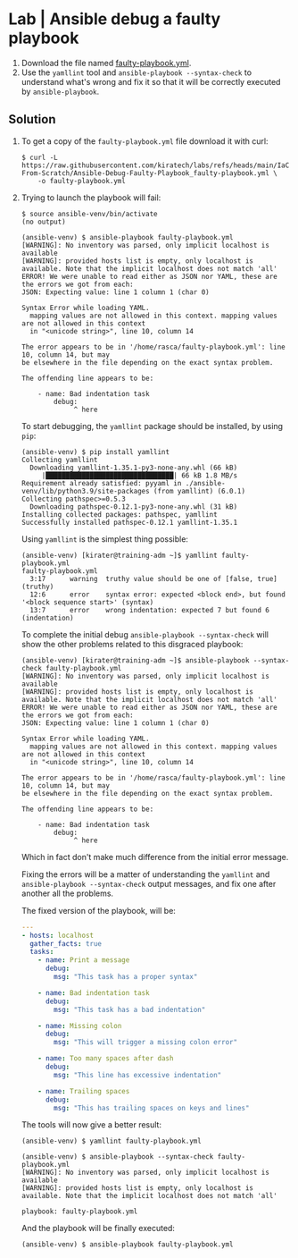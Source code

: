# Lab | Ansible debug a faulty playbook

1. Download the file named [faulty-playbook.yml](Ansible-Debug-Faulty-Playbook_faulty-playbook.yml).
2. Use the `yamllint` tool and `ansible-playbook --syntax-check` to understand
   what's wrong and fix it so that it will be correctly executed by
   `ansible-playbook`.

## Solution

1. To get a copy of the `faulty-playbook.yml` file download it with curl:

   ```console
   $ curl -L https://raw.githubusercontent.com/kiratech/labs/refs/heads/main/IaC-From-Scratch/Ansible-Debug-Faulty-Playbook_faulty-playbook.yml \
       -o faulty-playbook.yml
   ```

2. Trying to launch the playbook will fail:

   ```console
   $ source ansible-venv/bin/activate
   (no output)

   (ansible-venv) $ ansible-playbook faulty-playbook.yml
   [WARNING]: No inventory was parsed, only implicit localhost is available
   [WARNING]: provided hosts list is empty, only localhost is available. Note that the implicit localhost does not match 'all'
   ERROR! We were unable to read either as JSON nor YAML, these are the errors we got from each:
   JSON: Expecting value: line 1 column 1 (char 0)

   Syntax Error while loading YAML.
     mapping values are not allowed in this context. mapping values are not allowed in this context
     in "<unicode string>", line 10, column 14

   The error appears to be in '/home/rasca/faulty-playbook.yml': line 10, column 14, but may
   be elsewhere in the file depending on the exact syntax problem.

   The offending line appears to be:

       - name: Bad indentation task
           debug:
                ^ here
   ```

   To start debugging, the `yamllint` package should be installed, by using
   `pip`:

   ```console
   (ansible-venv) $ pip install yamllint
   Collecting yamllint
     Downloading yamllint-1.35.1-py3-none-any.whl (66 kB)
        |████████████████████████████████| 66 kB 1.8 MB/s
   Requirement already satisfied: pyyaml in ./ansible-venv/lib/python3.9/site-packages (from yamllint) (6.0.1)
   Collecting pathspec>=0.5.3
     Downloading pathspec-0.12.1-py3-none-any.whl (31 kB)
   Installing collected packages: pathspec, yamllint
   Successfully installed pathspec-0.12.1 yamllint-1.35.1
   ```

   Using `yamllint` is the simplest thing possible:

   ```console
   (ansible-venv) [kirater@training-adm ~]$ yamllint faulty-playbook.yml
   faulty-playbook.yml
     3:17      warning  truthy value should be one of [false, true]  (truthy)
     12:6      error    syntax error: expected <block end>, but found '<block sequence start>' (syntax)
     13:7      error    wrong indentation: expected 7 but found 6  (indentation)
   ```

   To complete the initial debug `ansible-playbook --syntax-check` will show the
   other problems related to this disgraced playbook:

   ```console
   (ansible-venv) [kirater@training-adm ~]$ ansible-playbook --syntax-check faulty-playbook.yml
   [WARNING]: No inventory was parsed, only implicit localhost is available
   [WARNING]: provided hosts list is empty, only localhost is available. Note that the implicit localhost does not match 'all'
   ERROR! We were unable to read either as JSON nor YAML, these are the errors we got from each:
   JSON: Expecting value: line 1 column 1 (char 0)

   Syntax Error while loading YAML.
     mapping values are not allowed in this context. mapping values are not allowed in this context
     in "<unicode string>", line 10, column 14

   The error appears to be in '/home/rasca/faulty-playbook.yml': line 10, column 14, but may
   be elsewhere in the file depending on the exact syntax problem.

   The offending line appears to be:

       - name: Bad indentation task
           debug:
                ^ here
   ```

   Which in fact don't make much difference from the initial error message.

   Fixing the errors will be a matter of understanding the `yamllint` and
   `ansible-playbook --syntax-check` output messages, and fix one after another
   all the problems.

   The fixed version of the playbook, will be:

   ```yaml
   ---
   - hosts: localhost
     gather_facts: true
     tasks:
       - name: Print a message
         debug:
           msg: "This task has a proper syntax"

       - name: Bad indentation task
         debug:
           msg: "This task has a bad indentation"

       - name: Missing colon
         debug:
           msg: "This will trigger a missing colon error"

       - name: Too many spaces after dash
         debug:
           msg: "This line has excessive indentation"

       - name: Trailing spaces
         debug:
           msg: "This has trailing spaces on keys and lines"
   ```

   The tools will now give a better result:

   ```console
   (ansible-venv) $ yamllint faulty-playbook.yml

   (ansible-venv) $ ansible-playbook --syntax-check faulty-playbook.yml
   [WARNING]: No inventory was parsed, only implicit localhost is available
   [WARNING]: provided hosts list is empty, only localhost is available. Note that the implicit localhost does not match 'all'

   playbook: faulty-playbook.yml
   ```

   And the playbook will be finally executed:

   ```console
   (ansible-venv) $ ansible-playbook faulty-playbook.yml
   ```
